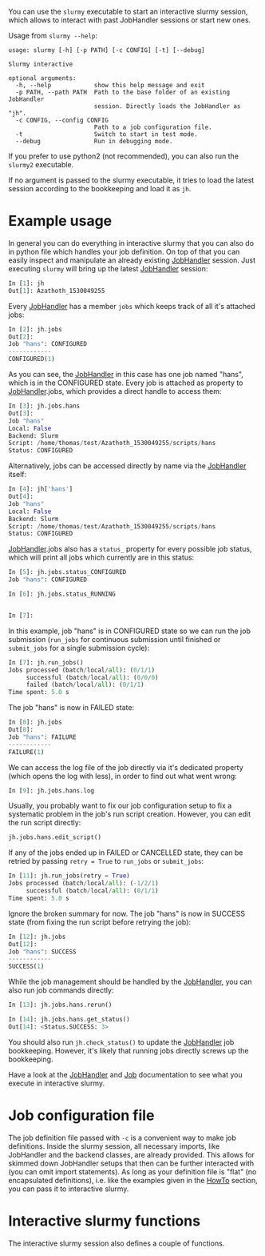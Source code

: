 You can use the `slurmy` executable to start an interactive slurmy session, which allows to interact with past JobHandler sessions or start new ones.

Usage from `slurmy --help`:

```shell
usage: slurmy [-h] [-p PATH] [-c CONFIG] [-t] [--debug]

Slurmy interactive

optional arguments:
  -h, --help            show this help message and exit
  -p PATH, --path PATH  Path to the base folder of an existing JobHandler
                        session. Directly loads the JobHandler as "jh".
  -c CONFIG, --config CONFIG
                        Path to a job configuration file.
  -t                    Switch to start in test mode.
  --debug               Run in debugging mode.
```

If you prefer to use python2 (not recommended), you can also run the `slurmy2` executable.

If no argument is passed to the slurmy executable, it tries to load the latest session according to the bookkeeping and load it as `jh`.

# Example usage

In general you can do everything in interactive slurmy that you can also do in python file which handles your job definition. On top of that you can easily inspect and manipulate an already existing [JobHandler](classes/JobHandler.md) session. Just executing `slurmy` will bring up the latest [JobHandler](classes/JobHandler.md) session:

```python
In [1]: jh
Out[1]: Azathoth_1530049255
```

Every [JobHandler](classes/JobHandler.md) has a member `jobs` which keeps track of all it's attached jobs:

```python
In [2]: jh.jobs
Out[2]: 
Job "hans": CONFIGURED
------------
CONFIGURED(1)
```

As you can see, the [JobHandler](classes/JobHandler.md) in this case has one job named "hans", which is in the CONFIGURED state. Every job is attached as property to [JobHandler](classes/JobHandler.md).jobs, which provides a direct handle to access them:

```python
In [3]: jh.jobs.hans
Out[3]: 
Job "hans"
Local: False
Backend: Slurm
Script: /home/thomas/test/Azathoth_1530049255/scripts/hans
Status: CONFIGURED
```

Alternatively, jobs can be accessed directly by name via the [JobHandler](classes/JobHandler.md) itself:

```python
In [4]: jh['hans']
Out[4]: 
Job "hans"
Local: False
Backend: Slurm
Script: /home/thomas/test/Azathoth_1530049255/scripts/hans
Status: CONFIGURED
```

[JobHandler](classes/JobHandler.md).jobs also has a `status_` property for every possible job status, which will print all jobs which currently are in this status:

```python
In [5]: jh.jobs.status_CONFIGURED
Job "hans": CONFIGURED

In [6]: jh.jobs.status_RUNNING


In [7]:
```

In this example, job "hans" is in CONFIGURED state so we can run the job submission (`run_jobs` for continuous submission until finished or `submit_jobs` for a single submission cycle):

```python
In [7]: jh.run_jobs()
Jobs processed (batch/local/all): (0/1/1)
     successful (batch/local/all): (0/0/0)
     failed (batch/local/all): (0/1/1)
Time spent: 5.0 s
```

The job "hans" is now in FAILED state:

```python
In [8]: jh.jobs
Out[8]: 
Job "hans": FAILURE
------------
FAILURE(1)
```

We can access the log file of the job directly via it's dedicated property (which opens the log with less), in order to find out what went wrong:

```python
In [9]: jh.jobs.hans.log
```

Usually, you probably want to fix our job configuration setup to fix a systematic problem in the job's run script creation. However, you can edit the run script directly:

```python
jh.jobs.hans.edit_script()
```

If any of the jobs ended up in FAILED or CANCELLED state, they can be retried by passing `retry = True` to `run_jobs` or `submit_jobs`:

```python
In [11]: jh.run_jobs(retry = True)
Jobs processed (batch/local/all): (-1/2/1)
     successful (batch/local/all): (0/1/1)
Time spent: 5.0 s
```

Ignore the broken summary for now. The job "hans" is now in SUCCESS state (from fixing the run script before retrying the job):

```python
In [12]: jh.jobs
Out[12]: 
Job "hans": SUCCESS
------------
SUCCESS(1)
```

While the job management should be handled by the [JobHandler](classes/JobHandler.md), you can also run job commands directly:

```python
In [13]: jh.jobs.hans.rerun()

In [14]: jh.jobs.hans.get_status()
Out[14]: <Status.SUCCESS: 3>
```

You should also run `jh.check_status()` to update the [JobHandler](classes/JobHandler.md) job bookkeeping. However, it's likely that running jobs directly screws up the bookkeeping.

Have a look at the [JobHandler](classes/JobHandler.md) and [Job](classes/Job.md) documentation to see what you execute in interactive slurmy.

# Job configuration file

The job definition file passed with `-c` is a convenient way to make job definitions. Inside the slurmy session, all necessary imports, like JobHandler and the backend classes, are already provided. This allows for skimmed down JobHandler setups that then can be further interacted with (you can omit import statements). As long as your definition file is "flat" (no encapsulated definitions), i.e. like the examples given in the [HowTo](howto.md) section, you can pass it to interactive slurmy.

# Interactive slurmy functions

The interactive slurmy session also defines a couple of functions.
